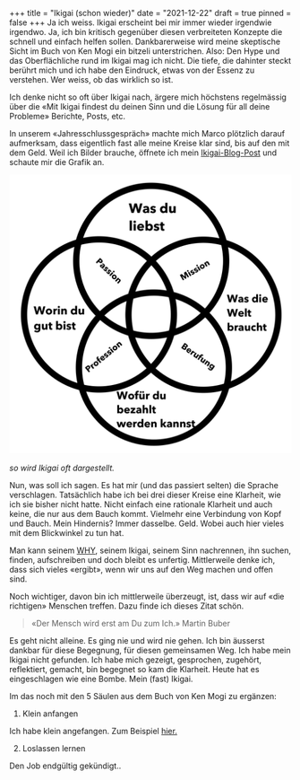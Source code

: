 +++
title = "Ikigai (schon wieder)"
date = "2021-12-22"
draft = true
pinned = false
+++
Ja ich weiss. Ikigai erscheint bei mir immer wieder irgendwie irgendwo. Ja, ich bin kritisch gegenüber diesen verbreiteten Konzepte die schnell und einfach helfen sollen. Dankbarerweise wird meine skeptische Sicht im Buch von Ken Mogi ein bitzeli unterstrichen. Also: Den Hype und das Oberflächliche rund im Ikigai mag ich nicht. Die tiefe, die dahinter steckt berührt mich und ich habe den Eindruck, etwas von der Essenz zu verstehen. Wer weiss, ob das wirklich so ist. 

Ich denke nicht so oft über Ikigai nach, ärgere mich höchstens regelmässig über die «Mit Ikigai findest du deinen Sinn und die Lösung für all deine Probleme» Berichte, Posts, etc. 

In unserem «Jahresschlussgespräch» machte mich Marco plötzlich darauf aufmerksam, dass eigentlich fast alle meine Kreise klar sind, bis auf den mit dem Geld. Weil ich Bilder brauche, öffnete ich mein [Ikigai-Blog-Post](https://www.zukunftshelden.ch/post/ikigai-die-japanische-lebenskunst) und schaute mir die Grafik an. 

![](mo-gliches-ikigai_png.png)

*so wird Ikigai oft dargestellt.* 

Nun, was soll ich sagen. Es hat mir (und das passiert selten) die Sprache verschlagen. Tatsächlich habe ich bei drei dieser Kreise eine Klarheit, wie ich sie bisher nicht hatte. Nicht einfach eine rationale Klarheit und auch keine, die nur aus dem Bauch kommt. Vielmehr eine Verbindung von Kopf und Bauch. Mein Hindernis? Immer dasselbe. Geld. Wobei auch hier vieles mit dem Blickwinkel zu tun hat. 

Man kann seinem [WHY](https://www.zukunftshelden.ch/post/deinwarum), seinem Ikigai, seinem Sinn nachrennen, ihn suchen, finden, aufschreiben und doch bleibt es unfertig. Mittlerweile denke ich, dass sich vieles «ergibt», wenn wir uns auf den Weg machen und offen sind. 

Noch wichtiger, davon bin ich mittlerweile überzeugt, ist, dass wir auf «die richtigen» Menschen treffen. Dazu finde ich dieses Zitat schön.

> «Der Mensch wird erst am Du zum Ich.» Martin Buber

Es geht nicht alleine. Es ging nie und wird nie gehen. Ich bin äusserst dankbar für diese Begegnung, für diesen gemeinsamen Weg. Ich habe mein Ikigai nicht gefunden. Ich habe mich gezeigt, gesprochen, zugehört, reflektiert, gemacht, bin begegnet so kam die Klarheit. Heute hat es eingeschlagen wie eine Bombe. Mein (fast) Ikigai. 

Im das noch mit den 5 Säulen aus dem Buch von Ken Mogi zu ergänzen:



1. Klein anfangen

Ich habe klein angefangen. Zum Beispiel [hier.](https://entwicklungsfreiraum.podigee.io/1-klein-anfangen) 

2. Loslassen lernen

Den Job endgültig gekündigt..